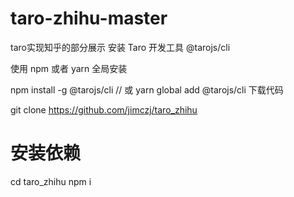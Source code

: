 # taro-zhihu-master
taro实现知乎的部分展示
安装 Taro 开发工具 @tarojs/cli

使用 npm 或者 yarn 全局安装

npm install -g @tarojs/cli
// 或
yarn global add @tarojs/cli
下载代码

git clone https://github.com/jimczj/taro_zhihu
# 安装依赖
cd taro_zhihu
npm i
